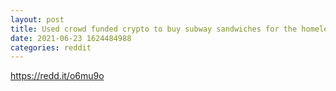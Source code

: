 ```yaml
--- 
layout: post 
title: Used crowd funded crypto to buy subway sandwiches for the homeless. 
date: 2021-06-23 1624484988 
categories: reddit 
--- 
```

https://redd.it/o6mu9o
